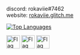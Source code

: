 discord: rokaviie#7462\
website: <a href="https://rokaviie.glitch.me/" target="_blank">rokaviie.glitch.me</a>

[![Top Languages](https://github-readme-stats.vercel.app/api/top-langs/?username=rokaviie&layout=compact&theme=radical)](https://github.com/rednek46)

<p float="left">
  <img src="https://github.com/rokaviie/rokaviie/blob/main/flag-of-nz.png" alt="Flag of New Zealand" width="35" />
  <img src="https://github.com/rokaviie/rokaviie/blob/main/flag-of-china.png" alt="Flag of China" width="35" />
  <img src="https://github.com/rokaviie/rokaviie/blob/main/flag-of-iran.png" alt="Flag of Iran" width="35" />
</p>

